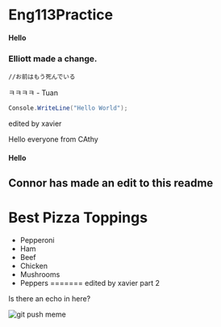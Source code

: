 # Eng113Practice

#### Hello

### Elliott made a change.

`//お前はもう死んでいる`

ㅋㅋㅋㅋ - Tuan

```csharp
Console.WriteLine("Hello World");
```
edited by xavier

Hello everyone from CAthy
#### Hello

## Connor has made an edit to this readme
# Best Pizza Toppings
- Pepperoni
- Ham
- Beef
- Chicken
- Mushrooms
- Peppers
=======
edited by xavier part 2

Is there an echo in here?

![git push meme](https://memegenerator.net/img/instances/56321496.jpg)
